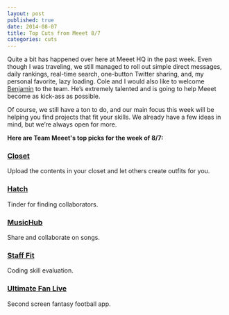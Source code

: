 ```yaml
---
layout: post
published: true
date: 2014-08-07
title: Top Cuts from Meeet 8/7
categories: cuts
---
```


Quite a bit has happened over here at Meeet HQ in the past week. Even though I was traveling, we still managed to roll out simple direct messages, daily rankings, real-time search, one-button Twitter sharing, and, my personal favorite, lazy loading. Cole and I would also like to welcome [Benjamin](https://twitter.com/nhqe) to the team. He’s extremely talented and is going to help Meeet become as kick-ass as possible.

Of course, we still have a ton to do, and our main focus this week will be helping you find projects that fit your skills. We already have a few ideas in mind, but we’re always open for more.

__Here are Team Meeet's top picks for the week of 8/7:__

### [Closet](http://beta.meeet.co/abinav/Closet)
Upload the contents in your closet and let others create outfits for you.

### [Hatch](http://beta.meeet.co/iruchan/Hatch)
Tinder for finding collaborators.

### [MusicHub](http://beta.meeet.co/asim/MusicHub)
Share and collaborate on songs.

### [Staff Fit](http://beta.meeet.co/chrispas/Staff%20fit)
Coding skill evaluation.

### [Ultimate Fan Live](http://beta.meeet.co/godall/Ultimate%20Fan%20Live)
Second screen fantasy football app.